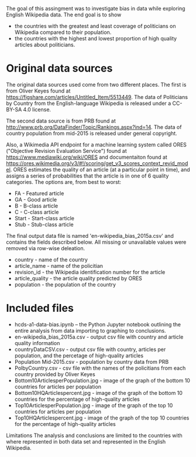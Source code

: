 The goal of this assingment was to investigate bias in data while exploring English Wikipedia data. The end goal is to show
* the countries with the greatest and least coverage of politicians on Wikipedia compared to their population.
* the countries with the highest and lowest proportion of high quality articles about politicians.

# Original data sources
The original data sources used come from two different places. The first is from Oliver Keyes found at https://figshare.com/articles/Untitled_Item/5513449. The data of Politicians by Country from the English-language Wikipedia is released under a CC-BY-SA 4.0 license. 

The second data source is from PRB found at http://www.prb.org/DataFinder/Topic/Rankings.aspx?ind=14. The data of country population from mid-2015 is released under general copyright. 
 
Also, a Wikimedia API endpoint for a machine learning system called ORES ("Objective Revision Evaluation Service") found at https://www.mediawiki.org/wiki/ORES and documentaiton found at https://ores.wikimedia.org/v3/#!/scoring/get_v3_scores_context_revid_model. ORES estimates the quality of an article (at a particular point in time), and assigns a series of probabilities that the article is in one of 6 quality categories. The options are, from best to worst:

* FA - Featured article
* GA - Good article
* B - B-class article
* C - C-class article
* Start - Start-class article
* Stub - Stub-class article

The final output data file is named 'en-wikipedia_bias_2015a.csv' and contains the fields described below. All missing or unavailable values were removed via row-wise deleation. 

* country - name of the country
* article_name - name of the policitian
* revision_id - the Wikipedia identification number for the article
* article_quality - the article quality predicted by ORES
* population - the population of the country

# Included files
* hcds-a1-data-bias.ipynb – the Python Jupyter notebook outlining the entire analysis from data importing to graphing to conclusions.
* en-wikipedia_bias_2015a.csv - output csv file with country and article quality information
* countryDataCSV.csv -  output csv file with country, articles per population, and the percetage of high-quality articles
* Population Mid-2015.csv - population by country data from PRB
* PolbyCountry.csv -  csv file with the names of the policitians from each country provided by Oliver Keyes
* Bottom10ArticlesperPopulation.jpg - image of the graph of the bottom 10 countries for articles per population
* Bottom10HQArticlespercent.jpg - image of the graph of the bottom 10 countries for the percentage of high-quality articles
* Top10ArticlesperPopulation.jpg - image of the graph of the top 10 countries for articles per population
* Top10HQArticlespercent.jpg - image of the graph of the top 10 countries for the percentage of high-quality articles

Limitations
The analysis and conclusions are limited to the countries with where represented in both data set and represented in the English Wikipedia.